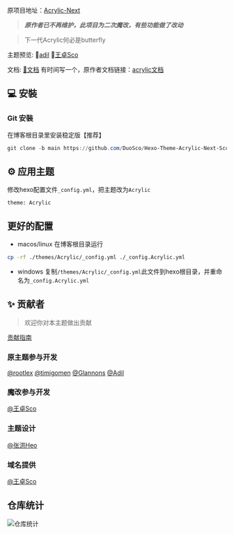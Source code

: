 原项目地址：[Acrylic-Next](https://github.com/hexo-theme-Acrylic/Hexo-Theme-Acrylic-Next)

>***原作者已不再维护，此项目为二次魔改，有些功能做了改动***

> 下一代Acrylic何必是butterfly

主题预览:  🤟[adil](https://blog.adil.com.cn) 👋[王卓Sco](https://acrylic.sondy.top/)

文档: [📖文档](/) 有时间写一个，原作者文档链接：[acrylic文档](https://next-docs.acrylic.org.cn/)

## 💻 安裝

### Git 安裝

在博客根目录里安装稳定版【推荐】

```powershell
git clone -b main https://github.com/DuoSco/Hexo-Theme-Acrylic-Next-Sco.git themes/Acrylic
```

## ⚙ 应用主题

修改hexo配置文件`_config.yml`，把主题改为`Acrylic`

```
theme: Acrylic
```

## 更好的配置
- macos/linux
  在博客根目录运行
```bash
cp -rf ./themes/Acrylic/_config.yml ./_config.Acrylic.yml
```
- windows
  复制```/themes/Acrylic/_config.yml```此文件到hexo根目录，并重命名为```_config.Acrylic.yml```

## ✨ 贡献者
> 欢迎你对本主题做出贡献

[贡献指南](https://opensource.guide/zh-hans/how-to-contribute/#%E5%A6%82%E4%BD%95%E6%8F%90%E4%BA%A4%E8%B4%A1%E7%8C%AE)

### 原主题参与开发
[@rootlex](https://github.com/rootlexblog)
[@timigomen](https://github.com/timigomen)
[@Glannons](https://github.com/Glannons)
[@Adil](https://github.com/adil-zhang)
### 魔改参与开发
[@王卓Sco](https://github.com/wleelw)
### 主题设计
[@张洪Heo](https://github.com/zhheo)
### 域名提供
[@王卓Sco](https://github.com/wleelw)

## 仓库统计
![仓库统计](https://repobeats.axiom.co/api/embed/75ec216f1d0b289e1b6a92f585342f3eeeeb0fdd.svg "Repobeats analytics image")